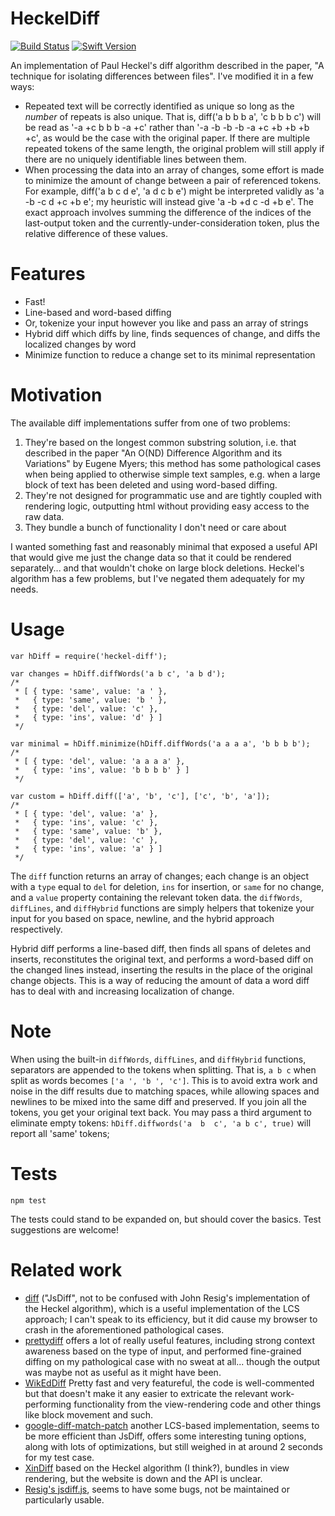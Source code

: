 # HeckelDiff

[![Build Status][image-1]][1] [![Swift Version][image-2]][2]

An implementation of Paul Heckel's diff algorithm described in the paper, "A technique for isolating differences between files". I've modified it in a few ways:

- Repeated text will be correctly identified as unique so long as the *number* of repeats is also unique. That is, diff('a b b b a', 'c b b b c') will be read as '-a +c b b b -a +c' rather than '-a -b -b -b -a +c +b +b +b +c', as would be the case with the original paper. If there are multiple repeated tokens of the same length, the original problem will still apply if there are no uniquely identifiable lines between them.
- When processing the data into an array of changes, some effort is made to minimize the amount of change between a pair of referenced tokens. For example, diff('a b c d e', 'a d c b e') might be interpreted validly as 'a -b -c d +c +b e'; my heuristic will instead give 'a -b +d c -d +b e'. The exact approach involves summing the difference of the indices of the last-output token and the currently-under-consideration token, plus the relative difference of these values.

# Features
- Fast!
- Line-based and word-based diffing
- Or, tokenize your input however you like and pass an array of strings
- Hybrid diff which diffs by line, finds sequences of change, and diffs the localized changes by word
- Minimize function to reduce a change set to its minimal representation

# Motivation

The available diff implementations suffer from one of two problems:

1. They're based on the longest common substring solution, i.e. that described in the paper "An O(ND) Difference Algorithm and its Variations" by Eugene Myers; this method has some pathological cases when being applied to otherwise simple text samples, e.g. when a large block of text has been deleted and using word-based diffing.
2. They're not designed for programmatic use and are tightly coupled with rendering logic, outputting html without providing easy access to the raw data.
3. They bundle a bunch of functionality I don't need or care about

I wanted something fast and reasonably minimal that exposed a useful API that would give me just the change data so that it could be rendered separately... and that wouldn't choke on large block deletions. Heckel's algorithm has a few problems, but I've negated them adequately for my needs.

# Usage

```
var hDiff = require('heckel-diff');

var changes = hDiff.diffWords('a b c', 'a b d');
/*
 * [ { type: 'same', value: 'a ' },
 *   { type: 'same', value: 'b ' },
 *   { type: 'del', value: 'c' },
 *   { type: 'ins', value: 'd' } ]
 */

var minimal = hDiff.minimize(hDiff.diffWords('a a a a', 'b b b b');
/*
 * [ { type: 'del', value: 'a a a a' },
 *   { type: 'ins', value: 'b b b b' } ]
 */

var custom = hDiff.diff(['a', 'b', 'c'], ['c', 'b', 'a']);
/*
 * [ { type: 'del', value: 'a' },
 *   { type: 'ins', value: 'c' },
 *   { type: 'same', value: 'b' },
 *   { type: 'del', value: 'c' },
 *   { type: 'ins', value: 'a' } ]
 */
```

The `diff` function returns an array of changes; each change is an object with a `type` equal to `del` for deletion, `ins` for insertion, or `same` for no change, and a `value` property containing the relevant token data. the `diffWords`, `diffLines`, and `diffHybrid` functions are simply helpers that tokenize your input for you based on space, newline, and the hybrid approach respectively.

Hybrid diff performs a line-based diff, then finds all spans of deletes and inserts, reconstitutes the original text, and performs a word-based diff on the changed lines instead, inserting the results in the place of the original change objects. This is a way of reducing the amount of data a word diff has to deal with and increasing localization of change.

# Note

When using the built-in `diffWords`, `diffLines`, and `diffHybrid` functions, separators are appended to the tokens when splitting. That is, `a b c` when split as words becomes `['a ', 'b ', 'c']`. This is to avoid extra work and noise in the diff results due to matching spaces, while allowing spaces and newlines to be mixed into the same diff and preserved. If you join all the tokens, you get your original text back. You may pass a third argument to eliminate empty tokens: `hDiff.diffwords('a  b  c', 'a b c', true)` will report all 'same' tokens;

# Tests

`npm test`

The tests could stand to be expanded on, but should cover the basics. Test suggestions are welcome!

# Related work

- [diff](https://npmjs.com/package/diff) ("JsDiff", not to be confused with John Resig's implementation of the Heckel algorithm), which is a useful implementation of the LCS approach; I can't speak to its efficiency, but it did cause my browser to crash in the aforementioned pathological cases.
- [prettydiff](https://github.com/prettydiff/prettydiff) offers a lot of really useful features, including strong context awareness based on the type of input, and performed fine-grained diffing on my pathological case with no sweat at all... though the output was maybe not as useful as it might have been.
- [WikEdDiff](https://en.wikipedia.org/wiki/User:Cacycle/wikEdDiff) Pretty fast and very featureful, the code is well-commented but that doesn't make it any easier to extricate the relevant work-performing functionality from the view-rendering code and other things like block movement and such.
- [google-diff-match-patch](https://github.com/lqc/google-diff-match-patch) another LCS-based implementation, seems to be more efficient than JsDiff, offers some interesting tuning options, along with lots of optimizations, but still weighed in at around 2 seconds for my test case.
- [XinDiff](https://sourceforge.net/projects/xindiff/) based on the Heckel algorithm (I think?), bundles in view rendering, but the website is down and the API is unclear.
- [Resig's jsdiff.js](http://ejohn.org/projects/javascript-diff-algorithm/), seems to have some bugs, not be maintained or particularly usable.


[1]:	https://travis-ci.org/saltzmanjoelh/HeckelDiffKit
[2]:	https://swift.org "Swift"

[image-1]:	https://travis-ci.org/saltzmanjoelh/HeckelDiffKit.svg
[image-2]:	https://img.shields.io/badge/swift-version%203-blue.svg
